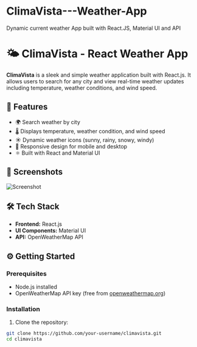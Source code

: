 # ClimaVista---Weather-App
Dynamic current weather App built with React.JS, Material UI and API 

# 🌤️ ClimaVista - React Weather App

**ClimaVista** is a sleek and simple weather application built with React.js. It allows users to search for any city and view real-time weather updates including temperature, weather conditions, and wind speed.

## 🚀 Features

- 🌍 Search weather by city
- 🌡️ Displays temperature, weather condition, and wind speed
- ☀️ Dynamic weather icons (sunny, rainy, snowy, windy)
- 📱 Responsive design for mobile and desktop
- ⚛️ Built with React and Material UI

## 📸 Screenshots

![Screenshot](./screenshots/main-view.png)

## 🛠️ Tech Stack

- **Frontend:** React.js
- **UI Components:** Material UI
- **API:** OpenWeatherMap API

## ⚙️ Getting Started

### Prerequisites

- Node.js installed
- OpenWeatherMap API key (free from [openweathermap.org](https://openweathermap.org))

### Installation

1. Clone the repository:

```bash
git clone https://github.com/your-username/climavista.git
cd climavista
